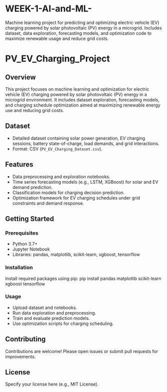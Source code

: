 # WEEK-1-AI-and-ML-
Machine learning project for predicting and optimizing electric vehicle (EV) charging powered by solar photovoltaic (PV) energy in a microgrid. Includes dataset, data exploration, forecasting models, and optimization code to maximize renewable usage and reduce grid costs.

# PV_EV_Charging_Project

## Overview
This project focuses on machine learning and optimization for electric vehicle (EV) charging powered by solar photovoltaic (PV) energy in a microgrid environment. It includes dataset exploration, forecasting models, and charging schedule optimization aimed at maximizing renewable energy use and reducing grid costs.

## Dataset
- Detailed dataset containing solar power generation, EV charging sessions, battery state-of-charge, load demands, and grid interactions.
- Format: CSV (`PV_EV_Charging_Dataset.csv`).

## Features
- Data preprocessing and exploration notebooks.
- Time series forecasting models (e.g., LSTM, XGBoost) for solar and EV demand prediction.
- Classification models for charging decision prediction.
- Optimization framework for EV charging schedules under grid constraints and demand response.

## Getting Started

### Prerequisites
- Python 3.7+
- Jupyter Notebook
- Libraries: pandas, matplotlib, scikit-learn, xgboost, tensorflow

### Installation
Install required packages using pip:
pip install pandas matplotlib scikit-learn xgboost tensorflow


### Usage
- Upload dataset and notebooks.
- Run data exploration and preprocessing.
- Train and evaluate prediction models.
- Use optimization scripts for charging scheduling.

## Contributing
Contributions are welcome! Please open issues or submit pull requests for improvements.

## License
Specify your license here (e.g., MIT License).
